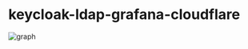 # keycloak-ldap-grafana-cloudflare

![graph](https://res.cloudinary.com/ethzero/image/upload/v1735489103/misc/cloudflare-grafana-keycloak-activedirectory.png)


